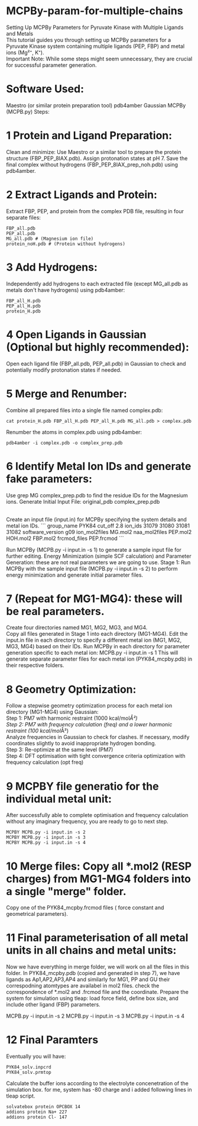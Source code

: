 # MCPBy-param-for-multiple-chains
Setting Up MCPBy Parameters for Pyruvate Kinase with Multiple Ligands and Metals
<br> This tutorial guides you through setting up MCPBy parameters for a Pyruvate Kinase system containing multiple ligands (PEP, FBP) and metal ions (Mg²⁺, K⁺).
<br>
Important Note: While some steps might seem unnecessary, they are crucial for successful parameter generation.

# Software Used:
Maestro (or similar protein preparation tool)
pdb4amber
Gaussian
MCPBy (MCPB.py)
Steps:
# 1 Protein and Ligand Preparation:
Clean and minimize: Use Maestro or a similar tool to prepare the protein structure (FBP_PEP_8IAX.pdb). Assign protonation states at pH 7. Save the final complex without hydrogens (FBP_PEP_8IAX_prep_noh.pdb) using pdb4amber.

# 2 Extract Ligands and Protein:
Extract FBP, PEP, and protein from the complex PDB file, resulting in four separate files: <br>
```
FBP_all.pdb
PEP_all.pdb
MG_all.pdb # (Magnesium ion file)
protein_noH.pdb # (Protein without hydrogens)
```
# 3 Add Hydrogens:
Independently add hydrogens to each extracted file (except MG_all.pdb as metals don't have hydrogens) using pdb4amber: <br>
```
FBP_all_H.pdb
PEP_all_H.pdb
protein_H.pdb
```

# 4 Open Ligands in Gaussian (Optional but highly recommended):
Open each ligand file (FBP_all.pdb, PEP_all.pdb) in Gaussian to check and potentially modify protonation states if needed.


# 5 Merge and Renumber:

Combine all prepared files into a single file named complex.pdb:
```
cat protein_H.pdb FBP_all_H.pdb PEP_all_H.pdb MG_all.pdb > complex.pdb
```

Renumber the atoms in complex.pdb using pdb4amber:

```
pdb4amber -i complex.pdb -o complex_prep.pdb
```


# 6 Identify Metal Ion IDs and generate fake parameters:

Use grep MG complex_prep.pdb to find the residue IDs for the Magnesium ions.
Generate Initial Input File:
original_pdb complex_prep.pdb

<br>
Create an input file (input.in) for MCPBy specifying the system details and metal ion IDs.
```
group_name PYK84
cut_off 2.8
ion_ids 31079 31080 31081 31082
software_version g09
ion_mol2files MG.mol2
naa_mol2files PEP.mol2 HOH.mol2 FBP.mol2
frcmod_files PEP.frcmod 
```

Run MCPBy (MCPB.py -i input.in -s 1) to generate a sample input file for further editing.
Energy Minimization (simple SCF calculation) and Parameter Generation: these are not real parameters we are going to use.
Stage 1: Run MCPBy with the sample input file (MCPB.py -i input.in -s 2) to perform energy minimization and generate initial parameter files.

# 7  (Repeat for MG1-MG4): these will be real parameters. 
Create four directories named MG1, MG2, MG3, and MG4.
<br> Copy all files generated in Stage 1 into each directory (MG1-MG4).
Edit the input.in file in each directory to specify a different metal ion (MG1, MG2, MG3, MG4) based on their IDs.
Run MCPBy in each directory for parameter generation specific to each metal ion: MCPB.py -i input.in -s 1
This will generate separate parameter files for each metal ion (PYK84_mcpby.pdb) in their respective folders.

# 8 **Geometry Optimization:**

Follow a stepwise geometry optimization process for each metal ion directory (MG1-MG4) using Gaussian:
<br>
Step 1: PM7 with harmonic restraint (1000 kcal/mol*Å²)
<br>
Step 2: PM7 with frequency calculation (freq) and a lower harmonic restraint (100 kcal/mol*Å²)
<br>
Analyze frequencies in Gaussian to check for clashes.
If necessary, modify coordinates slightly to avoid inappropriate hydrogen bonding.
<br>
Step 3: Re-optimize at the same level (PM7)
<br>
Step 4: DFT optimisation with tight convergence criteria optimization with frequency calculation (opt freq)


# 9 MCPBY file generatio for the individual metal unit:
After successfully able to complete optimisation and frequency calculation without any imaginary frequency, you are ready to go to next step.
```
MCPBY MCPB.py -i input.in -s 2
MCPBY MCPB.py -i input.in -s 3
MCPBY MCPB.py -i input.in -s 4
```

# 10 Merge files: Copy all *.mol2 (RESP charges) from MG1-MG4 folders into a single "merge" folder.
Copy one of the PYK84_mcpby.frcmod files ( force constant and geometrical parameters).

# 11 Final parameterisation of all metal units in all chains and metal units: 
Now we have everything in merge folder, we will work on all the files in this folder.
In PYK84_mcpby.pdb (copied and generated in step 7), we have ligands as Ap1,AP2,AP3,AP4 and similarly for MG1, PP and GU their correspodning atomtypes are availabel in mol2 files. check the correspondence of *.mol2 and .frcmod file and the coordinate.
Prepare the system for simulation using tleap: load force field, define box size, and include other ligand (FBP) parameters. 

MCPB.py -i input.in -s 2
MCPB.py -i input.in -s 3
MCPB.py -i input.in -s 4

# 12 Final Paramters
Eventually you will have:
```
PYK84_solv.inpcrd
PYK84_solv.prmtop
```
Calculate the buffer ions according to the electrolyte concenetration of the simulation box. for me, system has -80 charge and i added following lines in tleap script.
```
solvatebox protein OPCBOX 14
addions protein Na+ 227
addions protein Cl- 147
```
 
